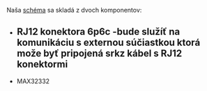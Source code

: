 Naša [schéma](rs-232_schematic.kicad_sch) sa skladá z dvoch komponentov:
- RJ12 konektora 6p6c
  -bude služíť na komunikáciu s externou súčiastkou ktorá može byť pripojená srkz kábel s RJ12 konektormi
  -   
- MAX32332

